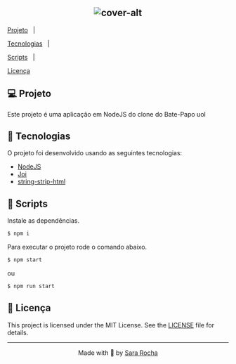 <h2  align="center">

<img  alt="cover-alt"  src=".github/image.png" />

</h2>


<p  align="center">

<a  href="#-projeto">Projeto</a>&nbsp;&nbsp;&nbsp;|&nbsp;&nbsp;&nbsp;

<a  href="#-tecnologias">Tecnologias</a>&nbsp;&nbsp;&nbsp;|&nbsp;&nbsp;&nbsp;

<a  href="#-scripts">Scripts</a>&nbsp;&nbsp;&nbsp;|&nbsp;&nbsp;&nbsp;

<a  href="#-licença">Licença</a>

</p>

  
## 💻 Projeto


Este projeto é uma aplicação em NodeJS do clone do Bate-Papo uol


## 🧪 Tecnologias


O projeto foi desenvolvido usando as seguintes tecnologias:
  

- [NodeJS](https://nodejs.org/en/docs/)
- [Joi](https://joi.dev/api/?v=17.7.0)
- [string-strip-html](https://codsen.com/os/string-strip-html)


## 📝 Scripts

Instale as dependências.

  

```bash
$ npm i
```

  

Para executar o projeto rode o comando abaixo.

```bash
$ npm start
```
ou
```bash
$ npm run start
```
  
  

## 📝 Licença

  

This project is licensed under the MIT License. See the [LICENSE](LICENSE.md) file for details.

  

---
<p  align="center">Made with 💜 by <a  href="https://github.com/sararchh"  target="_blank">Sara Rocha</a></p>